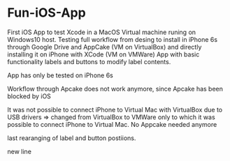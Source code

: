 # Fun-iOS-App
First iOS App to test Xcode in a MacOS Virtual machine runing on Windows10 host. Testing full workflow from desing to install in iPhone 6s through Google Drive and AppCake (VM on VirtualBox) and directly installing it on iPhone with XCode (VM on VMWare) App with basic functionality labels and buttons to modify label contents.

App has only be tested on iPhone 6s

Workflow through Apcake does not work anymore, since Apcake has been blocked by iOS

It was not possible to connect iPhone to Virtual Mac with VirtualBox due to USB drivers => changed from VirtualBox to VMWare only to which it was possible to connect iPhone to Virtual Mac. No Appcake needed anymore

last rearanging of label and button postiions.

new line
